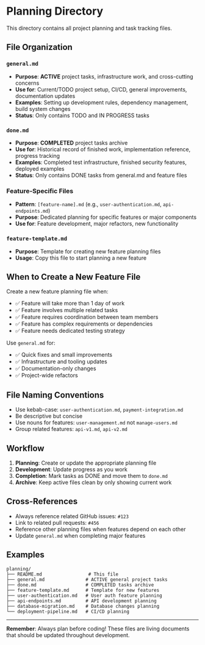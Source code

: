 # Planning Directory

This directory contains all project planning and task tracking files.

## File Organization

### `general.md`
- **Purpose**: **ACTIVE** project tasks, infrastructure work, and cross-cutting concerns
- **Use for**: Current/TODO project setup, CI/CD, general improvements, documentation updates
- **Examples**: Setting up development rules, dependency management, build system changes
- **Status**: Only contains TODO and IN PROGRESS tasks

### `done.md`
- **Purpose**: **COMPLETED** project tasks archive
- **Use for**: Historical record of finished work, implementation reference, progress tracking
- **Examples**: Completed test infrastructure, finished security features, deployed examples
- **Status**: Only contains DONE tasks from general.md and feature files

### Feature-Specific Files
- **Pattern**: `[feature-name].md` (e.g., `user-authentication.md`, `api-endpoints.md`)
- **Purpose**: Dedicated planning for specific features or major components
- **Use for**: Feature development, major refactors, new functionality

### `feature-template.md`
- **Purpose**: Template for creating new feature planning files
- **Usage**: Copy this file to start planning a new feature

## When to Create a New Feature File

Create a new feature planning file when:

- ✅ Feature will take more than 1 day of work
- ✅ Feature involves multiple related tasks
- ✅ Feature requires coordination between team members
- ✅ Feature has complex requirements or dependencies
- ✅ Feature needs dedicated testing strategy

Use `general.md` for:

- ✅ Quick fixes and small improvements
- ✅ Infrastructure and tooling updates
- ✅ Documentation-only changes
- ✅ Project-wide refactors

## File Naming Conventions

- Use kebab-case: `user-authentication.md`, `payment-integration.md`
- Be descriptive but concise
- Use nouns for features: `user-management.md` not `manage-users.md`
- Group related features: `api-v1.md`, `api-v2.md`

## Workflow

1. **Planning**: Create or update the appropriate planning file
2. **Development**: Update progress as you work
3. **Completion**: Mark tasks as DONE and move them to `done.md`
4. **Archive**: Keep active files clean by only showing current work

## Cross-References

- Always reference related GitHub issues: `#123`
- Link to related pull requests: `#456`
- Reference other planning files when features depend on each other
- Update `general.md` when completing major features

## Examples

```
planning/
├── README.md                 # This file
├── general.md               # ACTIVE general project tasks
├── done.md                  # COMPLETED tasks archive
├── feature-template.md      # Template for new features
├── user-authentication.md   # User auth feature planning
├── api-endpoints.md         # API development planning
├── database-migration.md    # Database changes planning
└── deployment-pipeline.md   # CI/CD planning
```

---

**Remember**: Always plan before coding! These files are living documents that should be updated throughout development. 